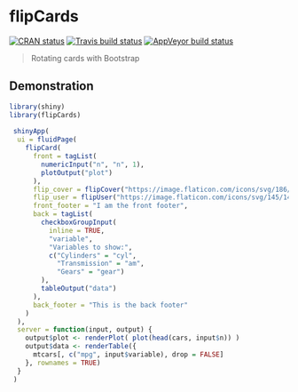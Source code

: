 # flipCards
[![CRAN status](https://www.r-pkg.org/badges/version/flipCards)](https://cran.r-project.org/package=flipCards)
[![Travis build status](https://travis-ci.org/RinteRface/flipCards.svg?branch=master)](https://travis-ci.org/RinteRface/flipCards)
[![AppVeyor build status](https://ci.appveyor.com/api/projects/status/github/RinteRface/flipCards?branch=master&svg=true)](https://ci.appveyor.com/project/RinteRface/flipCards)

> Rotating cards with Bootstrap 


## Demonstration

```r
library(shiny)
library(flipCards)
 
 shinyApp(
  ui = fluidPage(
    flipCard(
      front = tagList(
        numericInput("n", "n", 1),
        plotOutput("plot")
      ),
      flip_cover = flipCover("https://image.flaticon.com/icons/svg/186/186236.svg"),
      flip_user = flipUser("https://image.flaticon.com/icons/svg/145/145867.svg"),
      front_footer = "I am the front footer",
      back = tagList(
        checkboxGroupInput(
          inline = TRUE,
          "variable",
          "Variables to show:",
          c("Cylinders" = "cyl",
            "Transmission" = "am",
            "Gears" = "gear")
        ),
        tableOutput("data")
      ),
      back_footer = "This is the back footer"
    )
  ),
  server = function(input, output) {
    output$plot <- renderPlot( plot(head(cars, input$n)) )
    output$data <- renderTable({
      mtcars[, c("mpg", input$variable), drop = FALSE]
    }, rownames = TRUE)
  }
 )
```
